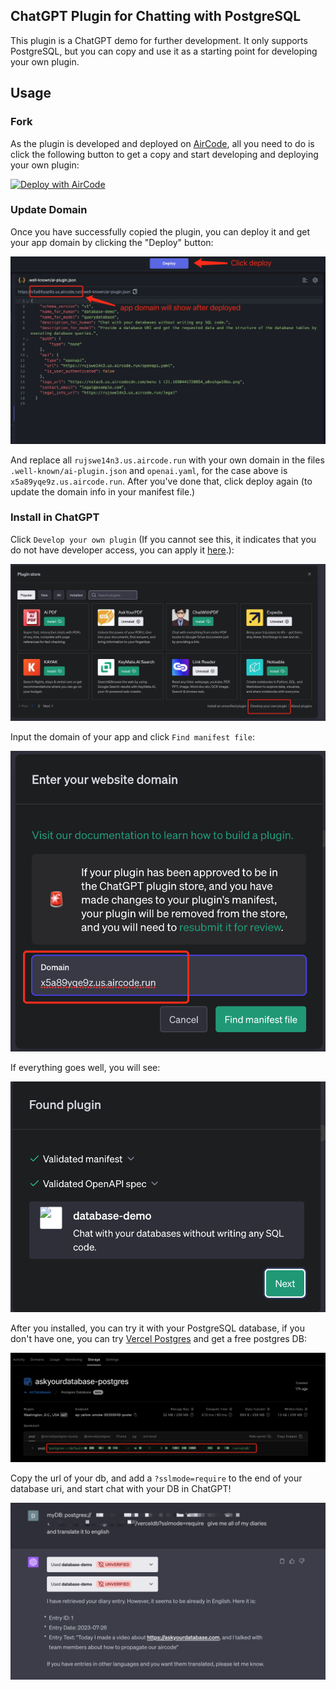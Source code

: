 ## ChatGPT Plugin for Chatting with PostgreSQL

This plugin is a ChatGPT demo for further development. It only supports PostgreSQL, but you can copy and use it as a starting point for developing your own plugin. 

## Usage

### Fork

As the plugin is developed and deployed on [AirCode](https://aircode.io/), all you need to do is click the following button to get a copy and start developing and deploying your own plugin:

[![Deploy with AirCode](https://vercel.com/button)](https://aircode.io/dashboard?share_shareId=4k74zdeqnt&share_name=ChatGPT%20Plugin%20Demo&share_runtime=node%2Fv16)

### Update Domain

Once you have successfully copied the plugin, you can deploy it and get your app domain by clicking the "Deploy" button: 

![Alt text](image.png)

And replace all `rujswe14n3.us.aircode.run` with your own domain in the files `.well-known/ai-plugin.json` and `openai.yaml`, for the case above is `x5a89yqe9z.us.aircode.run`. After you've done that, click deploy again (to update the domain info in your manifest file.)

### Install in ChatGPT 

Click `Develop your own plugin` (If you cannot see this, it indicates that you do not have developer access, you can apply it [here](https://openai.com/waitlist/plugins).):

![Alt text](image-1.png) 

Input the domain of your app and click `Find manifest file`: 

![Alt text](image-2.png)

If everything goes well, you will see:

![Alt text](image-3.png)

After you installed, you can try it with your PostgreSQL database, if you don't have one, you can try [Vercel Postgres](https://vercel.com/storage/postgres) and get a free postgres DB:

![Alt text](image-4.png)

Copy the url of your db, and add a `?sslmode=require` to the end of your database uri, and start chat with your DB in ChatGPT!

![Alt text](image-5.png)